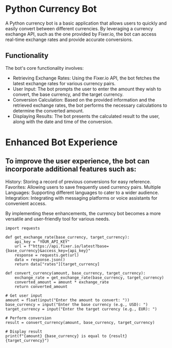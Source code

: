 # Python Currency Bot
A Python currency bot is a basic application that allows users to quickly and easily convert between different currencies. By leveraging a currency exchange API, such as the one provided by Fixer.io, the bot can access real-time exchange rates and provide accurate conversions.

## Functionality
The bot's core functionality involves:

- Retrieving Exchange Rates: Using the Fixer.io API, the bot fetches the latest exchange rates for various currency pairs.
- User Input: The bot prompts the user to enter the amount they wish to convert, the base currency, and the target currency.
- Conversion Calculation: Based on the provided information and the retrieved exchange rates, the bot performs the necessary calculations to determine the converted amount.
- Displaying Results: The bot presents the calculated result to the user, along with the date and time of the conversion.

# Enhanced Bot Experience

## To improve the user experience, the bot can incorporate additional features such as:

History: Storing a record of previous conversions for easy reference.
Favorites: Allowing users to save frequently used currency pairs.
Multiple Languages: Supporting different languages to cater to a wider audience.
Integration: Integrating with messaging platforms or voice assistants for convenient access.

By implementing these enhancements, the currency bot becomes a more versatile and user-friendly tool for various needs.

```
import requests

def get_exchange_rate(base_currency, target_currency):
    api_key = "YOUR_API_KEY"
    url = f"https://api.fixer.io/latest?base={base_currency}&access_key={api_key}"
    response = requests.get(url)
    data = response.json()
    return data["rates"][target_currency]

def convert_currency(amount, base_currency, target_currency):
    exchange_rate = get_exchange_rate(base_currency, target_currency)
    converted_amount = amount * exchange_rate
    return converted_amount

# Get user input
amount = float(input("Enter the amount to convert: "))
base_currency = input("Enter the base currency (e.g., USD): ")
target_currency = input("Enter the target currency (e.g., EUR): ")

# Perform conversion
result = convert_currency(amount, base_currency, target_currency)

# Display result
print(f"{amount} {base_currency} is equal to {result} {target_currency}")

```

